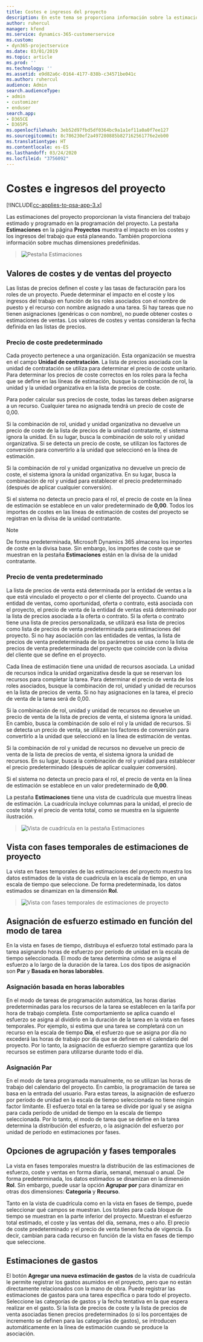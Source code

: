 ```yaml
---
title: Costes e ingresos del proyecto
description: En este tema se proporciona información sobre la estimación de costes e ingresos del proyecto.
author: ruhercul
manager: kfend
ms.service: dynamics-365-customerservice
ms.custom:
- dyn365-projectservice
ms.date: 03/01/2019
ms.topic: article
ms.prod: ''
ms.technology: ''
ms.assetid: e9d82a6c-0164-4177-838b-c34571be041c
ms.author: ruhercul
audience: Admin
search.audienceType:
- admin
- customizer
- enduser
search.app:
- D365CE
- D365PS
ms.openlocfilehash: 3eb52d97fbd5df0364bc9a1a1ef11a0a0f7ee127
ms.sourcegitcommit: 8c786230ef2a497280885b827162561776e2eb00
ms.translationtype: HT
ms.contentlocale: es-ES
ms.lasthandoff: 03/24/2020
ms.locfileid: "3756092"
---
```

# <a name="project-costs-and-revenue"></a>Costes e ingresos del proyecto

[!INCLUDE[cc-applies-to-psa-app-3.x](../includes/cc-applies-to-psa-app-3x.md)]

Las estimaciones del proyecto proporcionan la vista financiera del trabajo estimado y programado en la programación del proyecto. La pestaña **Estimaciones** en la página **Proyectos** muestra el impacto en los costes y los ingresos del trabajo que está planeando. También proporciona información sobre muchas dimensiones predefinidas. 

> ![Pestaña Estimaciones](media/project-5.png)

## <a name="cost-and-sales-values-of-the-project"></a>Valores de costes y de ventas del proyecto

Las listas de precios definen el coste y las tasas de facturación para los roles de un proyecto. Puede determinar el impacto en el coste y los ingresos del trabajo en función de los roles asociados con el nombre de puesto y el recurso con nombre asignado a una tarea. Si hay tareas que no tienen asignaciones (genéricas o con nombre), no puede obtener costes o estimaciones de ventas. Los valores de costes y ventas consideran la fecha definida en las listas de precios.

### <a name="default-cost-price"></a>Precio de coste predeterminado  

Cada proyecto pertenece a una organización. Esta organización se muestra en el campo **Unidad de contratación**. La lista de precios asociada con la unidad de contratación se utiliza para determinar el precio de coste unitario. Para determinar los precios de coste correctos en los roles para la fecha que se define en las líneas de estimación, busque la combinación de rol, la unidad y la unidad organizativa en la lista de precios de coste. 

Para poder calcular sus precios de coste, todas las tareas deben asignarse a un recurso. Cualquier tarea no asignada tendrá un precio de coste de 0,00.

Si la combinación de rol, unidad y unidad organizativa no devuelve un precio de coste de la lista de precios de la unidad contratante, el sistema ignora la unidad. En su lugar, busca la combinación de solo rol y unidad organizativa. Si se detecta un precio de coste, se utilizan los factores de conversión para convertirlo a la unidad que seleccionó en la línea de estimación.

Si la combinación de rol y unidad organizativa no devuelve un precio de coste, el sistema ignora la unidad organizativa. En su lugar, busca la combinación de rol y unidad para establecer el precio predeterminado (después de aplicar cualquier conversión).

Si el sistema no detecta un precio para el rol, el precio de coste en la línea de estimación se establece en un valor predeterminado de **0,00**. Todos los importes de costes en las líneas de estimación de costes del proyecto se registran en la divisa de la unidad contratante.

> [!NOTE]
> De forma predeterminada, Microsoft Dynamics 365 almacena los importes de coste en la divisa base. Sin embargo, los importes de coste que se muestran en la pestaña **Estimaciones** están en la divisa de la unidad contratante.  

### <a name="default-sales-price"></a>Precio de venta predeterminado 

La lista de precios de venta está determinada por la entidad de ventas a la que está vinculado el proyecto o por el cliente del proyecto. Cuando una entidad de ventas, como oportunidad, oferta o contrato, está asociada con el proyecto, el precio de venta de la entidad de ventas está determinado por la lista de precios asociada a la oferta o contrato. Si la oferta o contrato tiene una lista de precios personalizada, se utilizará esa lista de precios como lista de precios de venta predeterminada para estimaciones del proyecto. Si no hay asociación con las entidades de ventas, la lista de precios de venta predeterminada de los parámetros se usa como la lista de precios de venta predeterminada del proyecto que coincide con la divisa del cliente que se define en el proyecto.

Cada línea de estimación tiene una unidad de recursos asociada. La unidad de recursos indica la unidad organizativa desde la que se reservan los recursos para completar la tarea. Para determinar el precio de venta de los roles asociados, busque la combinación de rol, unidad y unidad de recursos en la lista de precios de venta. Si no hay asignaciones en la tarea, el precio de venta de la tarea será de 0,00.

Si la combinación de rol, unidad y unidad de recursos no devuelve un precio de venta de la lista de precios de venta, el sistema ignora la unidad. En cambio, busca la combinación de solo el rol y la unidad de recursos. Si se detecta un precio de venta, se utilizan los factores de conversión para convertirlo a la unidad que seleccionó en la línea de estimación de ventas. 

Si la combinación de rol y unidad de recursos no devuelve un precio de venta de la lista de precios de venta, el sistema ignora la unidad de recursos. En su lugar, busca la combinación de rol y unidad para establecer el precio predeterminado (después de aplicar cualquier conversión).

Si el sistema no detecta un precio para el rol, el precio de venta en la línea de estimación se establece en un valor predeterminado de **0,00**.

La pestaña **Estimaciones** tiene una vista de cuadrícula que muestra líneas de estimación. La cuadrícula incluye columnas para la unidad, el precio de coste total y el precio de venta total, como se muestra en la siguiente ilustración. 

> ![Vista de cuadrícula en la pestaña Estimaciones](media/project-6.png)

## <a name="time-phased-view-of-project-estimates"></a>Vista con fases temporales de estimaciones de proyecto

La vista en fases temporales de las estimaciones del proyecto muestra los datos estimados de la vista de cuadrícula en la escala de tiempo, en una escala de tiempo que seleccione. De forma predeterminada, los datos estimados se dinamizan en la dimensión **Rol**.

> ![Vista con fases temporales de estimaciones de proyecto](media/project-7.png)

## <a name="allocating-estimated-effort-based-on-the-task-mode"></a>Asignación de esfuerzo estimado en función del modo de tarea

En la vista en fases de tiempo, distribuya el esfuerzo total estimado para la tarea asignando horas de esfuerzo por período de unidad en la escala de tiempo seleccionada. El modo de tarea determina cómo se asigna el esfuerzo a lo largo de la duración de la tarea. Los dos tipos de asignación son **Par** y **Basada en horas laborables**.

### <a name="work-hours-based-allocation"></a>Asignación basada en horas laborables
 
En el modo de tareas de programación automática, las horas diarias predeterminadas para los recursos de la tarea se establecen en la tarifa por hora de trabajo completa. Este comportamiento se aplica cuando el esfuerzo se asigna al dividirlo en la duración de la tarea en la vista en fases temporales. Por ejemplo, si estima que una tarea se completará con un recurso en la escala de tiempo **Día**, el esfuerzo que se asigna por día no excederá las horas de trabajo por día que se definen en el calendario del proyecto. Por lo tanto, la asignación de esfuerzo siempre garantiza que los recursos se estimen para utilizarse durante todo el día.

### <a name="even-allocation"></a>Asignación Par

En el modo de tarea programada manualmente, no se utilizan las horas de trabajo del calendario del proyecto. En cambio, la programación de tarea se basa en la entrada del usuario. Para estas tareas, la asignación de esfuerzo por período de unidad en la escala de tiempo seleccionada no tiene ningún factor limitante. El esfuerzo total en la tarea se divide por igual y se asigna para cada período de unidad de tiempo en la escala de tiempo seleccionada. Por lo tanto, el modo de tarea que se define en la tarea determina la distribución del esfuerzo, o la asignación del esfuerzo por unidad de período en estimaciones por fases.

## <a name="grouping-and-time-phasing-options"></a>Opciones de agrupación y fases temporales

La vista en fases temporales muestra la distribución de las estimaciones de esfuerzo, coste y ventas en forma diaria, semanal, mensual o anual. De forma predeterminada, los datos estimados se dinamizan en la dimensión **Rol**. Sin embargo, puede usar la opción **Agrupar por** para dinamizar en otras dos dimensiones: **Categoría** y **Recurso**.

Tanto en la vista de cuadrícula como en la vista en fases de tiempo, puede seleccionar qué campos se muestran. Los totales para cada bloque de tiempo se muestran en la parte inferior del proyecto. Muestran el esfuerzo total estimado, el coste y las ventas del día, semana, mes o año. El precio de coste predeterminado y el precio de venta tienen fecha de vigencia. Es decir, cambian para cada recurso en función de la vista en fases de tiempo que seleccione.

## <a name="expense-estimates"></a>Estimaciones de gastos

El botón **Agregar una nueva estimación de gastos** de la vista de cuadrícula le permite registrar los gastos asumidos en el proyecto, pero que no están directamente relacionados con la mano de obra. Puede registrar las estimaciones de gastos para una tarea específica o para todo el proyecto. Seleccione las categorías de gastos y la fecha tentativa en la que espera realizar en el gasto. Si la lista de precios de coste y la lista de precios de venta asociadas tienen precios predeterminados (o si los porcentajes de incremento se definen para las categorías de gastos), se introducen automáticamente en la línea de estimación cuando se produce la asociación.
